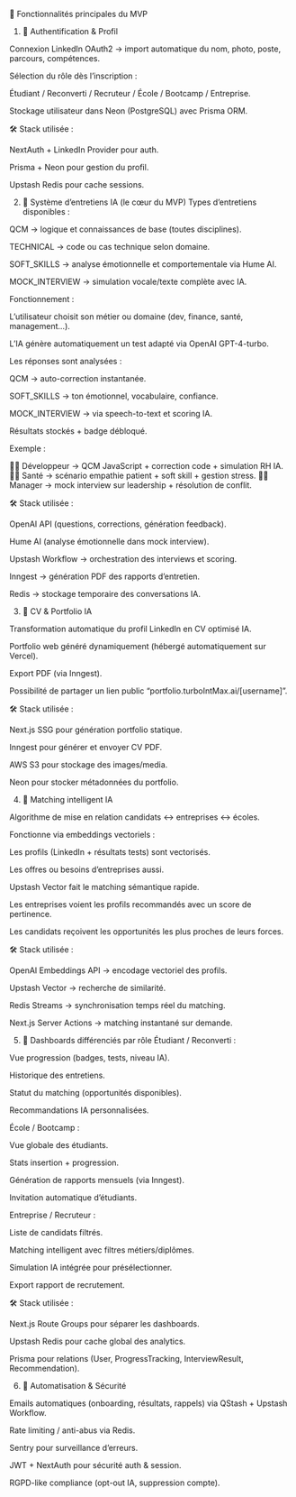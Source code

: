 🧩 Fonctionnalités principales du MVP
1. 🔐 Authentification & Profil

Connexion LinkedIn OAuth2 → import automatique du nom, photo, poste, parcours, compétences.

Sélection du rôle dès l’inscription :

Étudiant / Reconverti / Recruteur / École / Bootcamp / Entreprise.

Stockage utilisateur dans Neon (PostgreSQL) avec Prisma ORM.

🛠️ Stack utilisée :

NextAuth + LinkedIn Provider pour auth.

Prisma + Neon pour gestion du profil.

Upstash Redis pour cache sessions.

2. 🧠 Système d’entretiens IA (le cœur du MVP)
Types d’entretiens disponibles :

QCM → logique et connaissances de base (toutes disciplines).

TECHNICAL → code ou cas technique selon domaine.

SOFT_SKILLS → analyse émotionnelle et comportementale via Hume AI.

MOCK_INTERVIEW → simulation vocale/texte complète avec IA.

Fonctionnement :

L’utilisateur choisit son métier ou domaine (dev, finance, santé, management…).

L’IA génère automatiquement un test adapté via OpenAI GPT-4-turbo.

Les réponses sont analysées :

QCM → auto-correction instantanée.

SOFT_SKILLS → ton émotionnel, vocabulaire, confiance.

MOCK_INTERVIEW → via speech-to-text et scoring IA.

Résultats stockés + badge débloqué.

Exemple :

👨‍💻 Développeur → QCM JavaScript + correction code + simulation RH IA.
👩‍⚕️ Santé → scénario empathie patient + soft skill + gestion stress.
👨‍💼 Manager → mock interview sur leadership + résolution de conflit.

🛠️ Stack utilisée :

OpenAI API (questions, corrections, génération feedback).

Hume AI (analyse émotionnelle dans mock interview).

Upstash Workflow → orchestration des interviews et scoring.

Inngest → génération PDF des rapports d’entretien.

Redis → stockage temporaire des conversations IA.

3. 📇 CV & Portfolio IA

Transformation automatique du profil LinkedIn en CV optimisé IA.

Portfolio web généré dynamiquement (hébergé automatiquement sur Vercel).

Export PDF (via Inngest).

Possibilité de partager un lien public “portfolio.turboIntMax.ai/[username]”.

🛠️ Stack utilisée :

Next.js SSG pour génération portfolio statique.

Inngest pour générer et envoyer CV PDF.

AWS S3 pour stockage des images/media.

Neon pour stocker métadonnées du portfolio.

4. 💼 Matching intelligent IA

Algorithme de mise en relation candidats ↔ entreprises ↔ écoles.

Fonctionne via embeddings vectoriels :

Les profils (LinkedIn + résultats tests) sont vectorisés.

Les offres ou besoins d’entreprises aussi.

Upstash Vector fait le matching sémantique rapide.

Les entreprises voient les profils recommandés avec un score de pertinence.

Les candidats reçoivent les opportunités les plus proches de leurs forces.

🛠️ Stack utilisée :

OpenAI Embeddings API → encodage vectoriel des profils.

Upstash Vector → recherche de similarité.

Redis Streams → synchronisation temps réel du matching.

Next.js Server Actions → matching instantané sur demande.

5. 🏫 Dashboards différenciés par rôle
Étudiant / Reconverti :

Vue progression (badges, tests, niveau IA).

Historique des entretiens.

Statut du matching (opportunités disponibles).

Recommandations IA personnalisées.

École / Bootcamp :

Vue globale des étudiants.

Stats insertion + progression.

Génération de rapports mensuels (via Inngest).

Invitation automatique d’étudiants.

Entreprise / Recruteur :

Liste de candidats filtrés.

Matching intelligent avec filtres métiers/diplômes.

Simulation IA intégrée pour présélectionner.

Export rapport de recrutement.

🛠️ Stack utilisée :

Next.js Route Groups pour séparer les dashboards.

Upstash Redis pour cache global des analytics.

Prisma pour relations (User, ProgressTracking, InterviewResult, Recommendation).

6. 🔔 Automatisation & Sécurité

Emails automatiques (onboarding, résultats, rappels) via QStash + Upstash Workflow.

Rate limiting / anti-abus via Redis.

Sentry pour surveillance d’erreurs.

JWT + NextAuth pour sécurité auth & session.

RGPD-like compliance (opt-out IA, suppression compte).